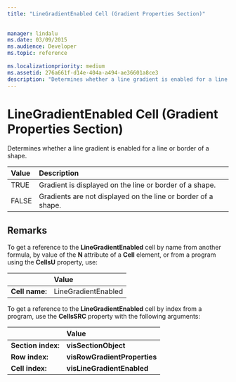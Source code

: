 ```yaml
---
title: "LineGradientEnabled Cell (Gradient Properties Section)"
 
 
manager: lindalu
ms.date: 03/09/2015
ms.audience: Developer
ms.topic: reference
 
ms.localizationpriority: medium
ms.assetid: 276a661f-d14e-404a-a494-ae36601a8ce3
description: "Determines whether a line gradient is enabled for a line or border of a shape."
---
```


# LineGradientEnabled Cell (Gradient Properties Section)

Determines whether a line gradient is enabled for a line or border of a shape. 
  
|**Value**|**Description**|
|:-----|:-----|
|TRUE  <br/> |Gradient is displayed on the line or border of a shape. |
|FALSE  <br/> |Gradients are not displayed on the line or border of a shape. |
   
## Remarks

To get a reference to the **LineGradientEnabled** cell by name from another formula, by value of the **N** attribute of a **Cell** element, or from a program using the **CellsU** property, use: 
  
||Value |
|:-----|:-----|
| **Cell name:**  <br/> | LineGradientEnabled  <br/> |
   
To get a reference to the **LineGradientEnabled** cell by index from a program, use the **CellsSRC** property with the following arguments: 
  
||Value |
|:-----|:-----|
| **Section index:**  <br/> |**visSectionObject** <br/> |
| **Row index:**  <br/> |**visRowGradientProperties** <br/> |
| **Cell index:**  <br/> |**visLineGradientEnabled** <br/> |
   

